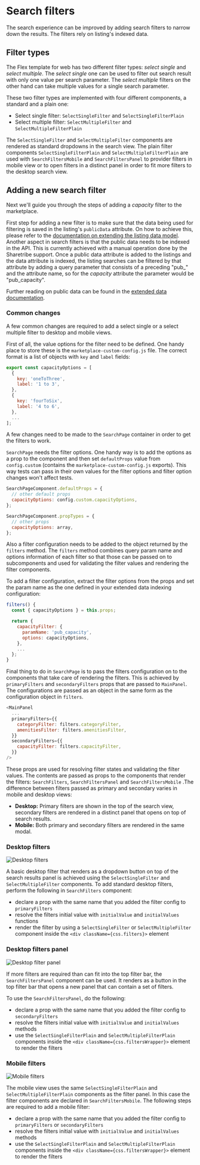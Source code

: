 # Search filters

The search experience can be improved by adding search filters to narrow down the results. The
filters rely on listing's indexed data.

## Filter types

The Flex template for web has two different filter types: _select single_ and _select multiple_. The
_select single_ one can be used to filter out search result with only one value per search
parameter. The _select multiple_ filters on the other hand can take multiple values for a single
search parameter.

These two filter types are implemented with four different components, a standard and a plain one:

* Select single filter: `SelectSingleFilter` and `SelectSingleFilterPlain`
* Select multiple filter: `SelectMultipleFilter` and `SelectMultipleFilterPlain`

The `SelectSingleFilter` and `SelectMultipleFilter` components are rendered as standard dropdowns in
the search view. The plain filter components `SelectSingleFilterPlain` and
`SelectMultipleFilterPlain` are used with `SearchFiltersMobile` and `SearchFiltersPanel` to provider
filters in mobile view or to open filters in a distinct panel in order to fit more filters to the
desktop search view.

## Adding a new search filter

Next we'll guide you through the steps of adding a _capacity_ filter to the marketplace.

First step for adding a new filter is to make sure that the data being used for filtering is saved
in the listing's `publicData` attribute. On how to achieve this, please refer to the
[documentation on extending the listing data model](./extend-listing.md). Another aspect in search
filters is that the public data needs to be indexed in the API. This is currently achieved with a
manual operation done by the Sharetribe support. Once a public data attribute is added to the
listings and the data attribute is indexed, the listing searches can be filtered by that attribute
by adding a query parameter that consists of a preceding "pub\_" and the attribute name, so for the
_capacity_ attribute the parameter would be "pub_capacity".

Further reading on public data can be found in the
[extended data documentation](./extended-data.md).

### Common changes

A few common changes are required to add a select single or a select multiple filter to desktop and
mobile views.

First of all, the value options for the filter need to be defined. One handy place to store these is
the `marketplace-custom-config.js` file. The correct format is a list of objects with `key` and
`label` fields:

```js
export const capacityOptions = [
  {
    key: 'oneToThree',
    label: '1 to 3',
  },
  {
    key: 'fourToSix',
    label: '4 to 6',
  },
  ...
];
```

A few changes need to be made to the `SearchPage` container in order to get the filters to work.

`SearchPage` needs the filter options. One handy way is to add the options as a prop to the
component and then set `defaultProps` value from `config.custom` (contains the
`marketplace-custom-config.js` exports). This way tests can pass in their own values for the filter
options and filter option changes won't affect tests.

```js
SearchPageComponent.defaultProps = {
  // other default props
  capacityOptions: config.custom.capacityOptions,
};

SearchPageComponent.propTypes = {
  // other props
  capacityOptions: array,
};
```

Also a filter configuration needs to be added to the object returned by the `filters` method. The
`filters` method combines query param name and options information of each filter so that those can
be passed on to subcomponents and used for validating the filter values and rendering the filter
components.

To add a filter configuration, extract the filter options from the props and set the param name as
the one defined in your extended data indexing configuration:

```js
filters() {
  const { capacityOptions } = this.props;

  return {
    capacityFilter: {
      paramName: 'pub_capacity',
      options: capacityOptions,
    },
    ...
  };
}
```

Final thing to do in `SearchPage` is to pass the filters configuration on to the components that
take care of rendering the filters. This is achieved by `primaryFilters` and `secondaryFilters`
props that are passed to `MainPanel`. The configurations are passed as an object in the same form as
the configuration object in `filters`.

```js
<MainPanel
  ...
  primaryFilters={{
    categoryFilter: filters.categoryFilter,
    amenitiesFilter: filters.amenitiesFilter,
  }}
  secondaryFilters={{
    capacityFilter: filters.capacityFilter,
  }}
/>
```

These props are used for resolving filter states and validating the filter values. The contents are
passed as props to the components that render the filters: `SearchFilters`, `SearchFiltersPanel` and
`SearchFiltersMobile` .The difference between filters passed as primary and secondary varies in
mobile and desktop views:

* **Desktop:** Primary filters are shown in the top of the search view, secondary filters are
  rendered in a distinct panel that opens on top of search results.
* **Mobile:** Both primary and secondary filters are rendered in the same modal.

### Desktop filters

![Desktop filters](./assets/search-filters/desktop-filters.png)

A basic desktop filter that renders as a dropdown button on top of the search results panel is
achieved using the `SelectSingleFilter` and `SelectMultipleFilter` components. To add standard
desktop filters, perform the following in `SearchFilters` component:

* declare a prop with the same name that you added the filter config to `primaryFilters`
* resolve the filters initial value with `initialValue` and `initialValues` functions
* render the filter by using a `SelectSingleFilter` or `SelectMultipleFilter` component inside the
  `<div className={css.filters}>` element

### Desktop filters panel

![Desktop filter panel](./assets/search-filters/filters-panel.png)

If more filters are required than can fit into the top filter bar, the `SearchFiltersPanel`
component can be used. It renders as a button in the top filter bar that opens a new panel that can
contain a set of filters.

To use the `SearchFiltersPanel`, do the following:

* declare a prop with the same name that you added the filter config to `secondaryFilters`
* resolve the filters initial value with `initialValue` and `initialValues` methods
* use the `SelectSingleFilterPlain` and `SelectMultipleFilterPlain` components inside the
  `<div className={css.filtersWrapper}>` element to render the filters

### Mobile filters

![Mobile filters](./assets/search-filters/mobile-filters.png)

The mobile view uses the same `SelectSingleFilterPlain` and `SelectMultipleFilterPlain` components
as the filter panel. In this case the filter components are declared in `SearchFiltersMobile`. The
following steps are required to add a mobile filter:

* declare a prop with the same name that you added the filter config to `primaryFilters` or
  `secondaryFilters`
* resolve the filters initial value with `initialValue` and `initialValues` methods
* use the `SelectSingleFilterPlain` and `SelectMultipleFilterPlain` components inside the
  `<div className={css.filtersWrapper}>` element to render the filters
